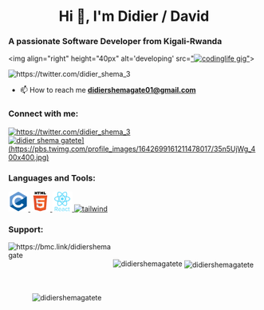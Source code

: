 <h1 align="center">Hi 👋, I'm Didier / David</h1>
<h3 align="left">A passionate Software Developer from Kigali-Rwanda</h3>

<img align="right" height="40px" alt='developing' src=["![codinglife gig](https://github.com/DidierShemaGatete/DidierShemaGatete/assets/122377873/9a6549cf-cd01-453d-a0ae-84fb796c5b68)"](https://media1.giphy.com/media/qgQUggAC3Pfv687qPC/giphy.gif)>
<p align="left"> <a href="https://twitter.com/Didier_shema_3" target="blank"></a><img src="https://img.shields.io/twitter/follow/https://twitter.com/didier_shema_3?logo=twitter&style=for-the-badge" alt="https://twitter.com/didier_shema_3" /> </p>

- 📫 How to reach me **didiershemagate01@gmail.com**

<h3 align="left">Connect with me:</h3>
<p align="left">
<a href="https://twitter.com/Didier_shema_3" target="blank"><img align="center" src="" alt="https://twitter.com/didier_shema_3" height="30" width="40" />
<a href="https://linkedin.com/in/didier shema gatete" target="blank"><img align="center" src="https://pbs.twimg.com/profile_images/1642699161211478017/35n5UjWg_400x400.jpg" alt="didier shema gatete](https://pbs.twimg.com/profile_images/1642699161211478017/35n5UjWg_400x400.jpg)" height="30" width="40" /></a>
</p>

<h3 align="left">Languages and Tools:</h3>
<p align="left"> <a href="https://www.cprogramming.com/" target="_blank" rel="noreferrer"> <img src="https://raw.githubusercontent.com/devicons/devicon/master/icons/c/c-original.svg" alt="c" width="40" height="40"/> </a> <a href="https://www.w3.org/html/" target="_blank" rel="noreferrer"> <img src="https://raw.githubusercontent.com/devicons/devicon/master/icons/html5/html5-original-wordmark.svg" alt="html5" width="40" height="40"/> </a> <a href="https://reactjs.org/" target="_blank" rel="noreferrer"> <img src="https://raw.githubusercontent.com/devicons/devicon/master/icons/react/react-original-wordmark.svg" alt="react" width="40" height="40"/> </a> <a href="https://tailwindcss.com/" target="_blank" rel="noreferrer"> <img src="https://www.vectorlogo.zone/logos/tailwindcss/tailwindcss-icon.svg" alt="tailwind" width="40" height="40"/> </a> </p>

<h3 align="left">Support:</h3>
<p><a href="[https://www.buymeacoffee.com/https://bmc.link/didiershemagate](https://www.buymeacoffee.com/didiershemagate)"> <img align="left" src="https://cdn.buymeacoffee.com/buttons/v2/default-yellow.png" height="50" width="210" margin: "2rem" alt="https://bmc.link/didiershemagate" /></a></p><br><br>

<div><img align="left" src="https://github-readme-stats.vercel.app/api/top-langs?username=didiershemagatete&show_icons=true&locale=en&layout=compact" alt="didiershemagatete" margin="" />
</div>

<div>&nbsp;<img align="center" src="https://github-readme-stats.vercel.app/api?username=didiershemagatete&show_icons=true&locale=en" alt="didiershemagatete" />
 </div>

<div style="margin: 3rem"><img align="center" src="https://github-readme-streak-stats.herokuapp.com/?user=didiershemagatete&" alt="didiershemagatete" /></div>
